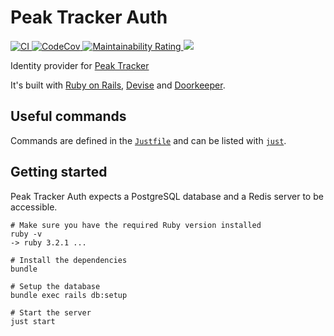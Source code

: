 # Peak Tracker Auth

<p>
  <a href="https://github.com/peterfication/peak-tracker-auth/actions?query=branch%3Amain+">
    <img alt="CI" src="https://github.com/peterfication/peak-tracker-auth/actions/workflows/ci.yml/badge.svg" \>
  </a>
  <a href="https://codecov.io/gh/peterfication/peak-tracker-auth">
    <img alt="CodeCov" src="https://codecov.io/gh/peterfication/peak-tracker-auth/branch/main/graph/badge.svg?token=V5HKH4C2BA" \>
  </a>
  <a href="https://sonarcloud.io/summary/new_code?id=peterfication_peak-tracker-auth">
    <img alt="Maintainability Rating" src="https://sonarcloud.io/api/project_badges/measure?project=peterfication_peak-tracker-auth&metric=sqale_rating" \>
  </a>
  <a href="https://codeclimate.com/github/peterfication/peak-tracker-auth/maintainability">
    <img src="https://api.codeclimate.com/v1/badges/9bbbb69ec0e5f8789e82/maintainability" />
  </a>
</p>

Identity provider for [Peak Tracker](https://github.com/peterfication/peak_tracker_backend)

It's built with [Ruby on Rails](https://rubyonrails.org/), [Devise](https://github.com/heartcombo/devise) and [Doorkeeper](https://github.com/doorkeeper-gem/doorkeeper).

## Useful commands

Commands are defined in the [`Justfile`](Justfile) and can be listed with [`just`](https://github.com/casey/just).

## Getting started

Peak Tracker Auth expects a PostgreSQL database and a Redis server to be accessible.

```console
# Make sure you have the required Ruby version installed
ruby -v
-> ruby 3.2.1 ...

# Install the dependencies
bundle

# Setup the database
bundle exec rails db:setup

# Start the server
just start
```
